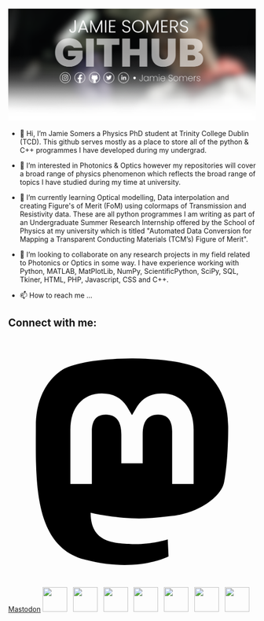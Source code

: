 ![Scientist Jamie Somers](https://raw.githubusercontent.com/JamieSomers/JamieSomers/main/Github.png)

- 👋 Hi, I’m Jamie Somers a Physics PhD student at Trinity College Dublin (TCD). This github serves mostly as a place to store all of the python & C++ programmes I have developed during my undergrad.  

- 👀 I’m interested in Photonics & Optics however my repositories will cover a broad range of physics phenomenon which reflects the broad range of topics I have studied during my time at university.

- 🌱 I’m currently learning Optical modelling, Data interpolation and creating Figure's of Merit (FoM) using colormaps of Transmission and Resistivity data. These are all python programmes I am writing as part of an Undergraduate Summer Research Internship offered by the School of Physics at my university which is titled "Automated Data Conversion for Mapping a Transparent Conducting Materials (TCM’s) Figure of Merit".

- 💞️ I’m looking to collaborate on any research projects in my field related to Photonics or Optics in some way. I have experience working with Python, MATLAB, MatPlotLib, NumPy, ScientificPython, SciPy, SQL, Tkiner, HTML, PHP, Javascript, CSS and C++.

- 📫 How to reach me ...

## **Connect with me:**
<a rel="me" href="https://mstdn.social/@jamiesomers"><svg xmlns="http://www.w3.org/2000/svg" fill="#000000" width="800px" height="800px" viewBox="0 0 24 24" xml:space="preserve"><path d="M21.327 8.566c0-4.339-2.843-5.61-2.843-5.61-1.433-.658-3.894-.935-6.451-.956h-.063c-2.557.021-5.016.298-6.45.956 0 0-2.843 1.272-2.843 5.61 0 .993-.019 2.181.012 3.441.103 4.243.778 8.425 4.701 9.463 1.809.479 3.362.579 4.612.51 2.268-.126 3.541-.809 3.541-.809l-.075-1.646s-1.621.511-3.441.449c-1.804-.062-3.707-.194-3.999-2.409a4.523 4.523 0 0 1-.04-.621s1.77.433 4.014.536c1.372.063 2.658-.08 3.965-.236 2.506-.299 4.688-1.843 4.962-3.254.434-2.223.398-5.424.398-5.424zm-3.353 5.59h-2.081V9.057c0-1.075-.452-1.62-1.357-1.62-1 0-1.501.647-1.501 1.927v2.791h-2.069V9.364c0-1.28-.501-1.927-1.502-1.927-.905 0-1.357.546-1.357 1.62v5.099H6.026V8.903c0-1.074.273-1.927.823-2.558.566-.631 1.307-.955 2.228-.955 1.065 0 1.872.409 2.405 1.228l.518.869.519-.869c.533-.819 1.34-1.228 2.405-1.228.92 0 1.662.324 2.228.955.549.631.822 1.484.822 2.558v5.253z"/></svg>Mastodon</a>
<a href="https://www.linkedin.com/in/jamiesomers"><img src="https://camo.githubusercontent.com/d659d2bac00c01b42bffbae84bdc121e828b8fecd5b4949ffa2575f5d9e4a371/68747470733a2f2f63646e2e6a7364656c6976722e6e65742f6e706d2f73696d706c652d69636f6e734076332f69636f6e732f6c696e6b6564696e2e737667" width="50" height="50"></a>
&nbsp;
<a href="https://www.github.com/JamieSomers"><img src="https://camo.githubusercontent.com/5f5cadad3e06f6dd96c64d4025e219856ae6f923799bc8ea4e628013de25724a/68747470733a2f2f63646e2e6a7364656c6976722e6e65742f6e706d2f73696d706c652d69636f6e734076332f69636f6e732f6769746875622e737667" width="50" height="50"></a>
&nbsp;
<a href="https://www.twitter.com/jamiesomers1"><img src="https://camo.githubusercontent.com/395dda360ae28377b7c3247581a88b20573883519c2be833cb64fbb37dcbcc1a/68747470733a2f2f63646e2e6a7364656c6976722e6e65742f6e706d2f73696d706c652d69636f6e734076332f69636f6e732f747769747465722e737667" width="50" height="50"></a>
&nbsp;
<a href="https://www.jamiesomers.com"><img src="https://icon-library.com/images/icon-website/icon-website-0.jpg" width="50" height="50"></a>
&nbsp;
<a href="https://www.instagram.com/jamiesomers.ie"><img src="https://camo.githubusercontent.com/c80f9763ed06d4ab9fbcc1a74b8b74cd95e4c7f82d3f1f70233994f236a0faeb/68747470733a2f2f63646e2e6a7364656c6976722e6e65742f6e706d2f73696d706c652d69636f6e734076332f69636f6e732f696e7374616772616d2e737667" width="50" height="50"></a>
&nbsp;
<a href="https://www.facebook.com/jamiesomers.ie"><img src="https://camo.githubusercontent.com/013ab4b8c0a14af1d626b6106c10a4ca83129f9b89d063db25612dcb88740bc5/68747470733a2f2f63646e2e6a7364656c6976722e6e65742f6e706d2f73696d706c652d69636f6e734076332f69636f6e732f66616365626f6f6b2e737667" width="50" height="50"></a>
&nbsp;
<a href="https://www.reddit.com/user/JamieSomers"><img src="https://jamiesomers.com/imgs/iconmonstr-reddit-4.svg" width="50" height="50"></a>
&nbsp;
<!---
JamieSomers/JamieSomers is a ✨ special ✨ repository because its `README.md` (this file) appears on your GitHub profile.
You can click the Preview link to take a look at your changes.
--->
